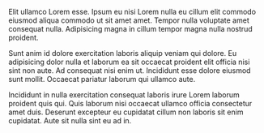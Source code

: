 Elit ullamco Lorem esse. Ipsum eu nisi Lorem nulla eu cillum elit commodo eiusmod aliqua commodo ut sit amet amet. Tempor nulla voluptate amet consequat nulla. Adipisicing magna in cillum tempor magna nulla nostrud proident.

Sunt anim id dolore exercitation laboris aliquip veniam qui dolore. Eu adipisicing dolor nulla et laborum ea sit occaecat proident elit officia nisi sint non aute. Ad consequat nisi enim ut. Incididunt esse dolore eiusmod sunt mollit. Occaecat pariatur laborum qui ullamco aute.

Incididunt in nulla exercitation consequat laboris irure Lorem laborum proident quis qui. Quis laborum nisi occaecat ullamco officia consectetur amet duis. Deserunt excepteur eu cupidatat cillum non laboris sit enim cupidatat. Aute sit nulla sint eu ad in.
